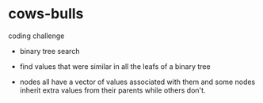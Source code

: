 # cows-bulls
coding challenge


- binary tree search

- find values that were similar in all the leafs of a binary tree

- nodes all have a vector of values associated with them and some nodes inherit extra values from their parents while others don't.

